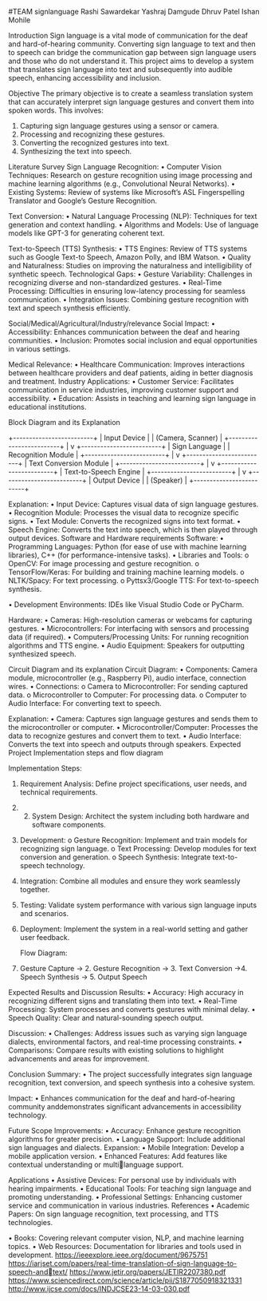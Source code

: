 #TEAM signlanguage
Rashi Sawardekar
Yashraj Damgude
Dhruv Patel
Ishan Mohile

Introduction
Sign language is a vital mode of communication for the deaf and hard-of-hearing community. Converting sign language to text and then to speech can bridge the communication gap between sign language users and those who do not understand it. This project aims to develop a system that translates sign language into text and subsequently into audible speech, enhancing accessibility and inclusion. 

Objective
The primary objective is to create a seamless translation system that can accurately interpret sign language gestures and convert them into spoken words. This involves:
1. Capturing sign language gestures using a sensor or camera.
2. Processing and recognizing these gestures.
3.  Converting the recognized gestures into text.
4.  Synthesizing the text into speech.

Literature Survey
Sign Language Recognition: 
• Computer Vision Techniques: Research on gesture recognition using image processing and machine learning algorithms (e.g., Convolutional Neural Networks).
• Existing Systems: Review of systems like Microsoft’s ASL Fingerspelling Translator and Google’s Gesture Recognition. 

Text Conversion: 
• Natural Language Processing (NLP): Techniques for text generation and context handling.
• Algorithms and Models: Use of language models like GPT-3 for generating coherent text.

Text-to-Speech (TTS) Synthesis:
• TTS Engines: Review of TTS systems such as Google Text-to Speech, Amazon Polly, and IBM Watson. 
• Quality and Naturalness: Studies on improving the naturalness and intelligibility of synthetic speech. Technological Gaps: 
• Gesture Variability: Challenges in recognizing diverse and non-standardized gestures. 
• Real-Time Processing: Difficulties in ensuring low-latency processing for seamless communication. 
• Integration Issues: Combining gesture recognition with text and speech synthesis efficiently. 

Social/Medical/Agricultural/Industry/relevance
Social Impact: 
• Accessibility: Enhances communication between the deaf and hearing communities. 
• Inclusion: Promotes social inclusion and equal opportunities in various settings. 

Medical Relevance: 
• Healthcare Communication: Improves interactions between healthcare providers and deaf patients, aiding in better diagnosis and treatment. Industry Applications: • Customer Service: Facilitates communication in service industries, improving customer support and accessibility. • Education: Assists in teaching and learning sign language in educational institutions.

Block Diagram and its Explanation

+-------------------------+
|    Input Device         |
| (Camera, Scanner)       |
+-------------------------+
           |
           v
+-------------------------+
| Sign Language           |
| Recognition Module      |
+-------------------------+
           |
           v
+-------------------------+
| Text Conversion Module  |
+-------------------------+
           |
           v
+-------------------------+
| Text-to-Speech Engine   |
+-------------------------+
           |
           v
+-------------------------+
|    Output Device        |
|       (Speaker)         |
+-------------------------+

Explanation: 
• Input Device: Captures visual data of sign language gestures. 
• Recognition Module: Processes the visual data to recognize specific signs. 
• Text Module: Converts the recognized signs into text format. 
• Speech Engine: Converts the text into speech, which is then played through output devices. Software and Hardware requirements
Software: 
• Programming Languages: Python (for ease of use with machine learning
libraries), C++ (for performance-intensive tasks). 
• Libraries and Tools:
o OpenCV: For image processing and gesture recognition. o TensorFlow/Keras: For building and training machine learning models. 
o NLTK/Spacy: For text processing. 
o Pyttsx3/Google TTS: For text-to-speech synthesis. 

• Development Environments:
IDEs like Visual Studio Code or PyCharm. 


Hardware: 
• Cameras: High-resolution cameras or webcams for capturing gestures.
• Microcontrollers: For interfacing with sensors and processing data (if required). 
• Computers/Processing Units: For running recognition algorithms and TTS engine. • Audio Equipment: Speakers for outputting synthesized speech. 

Circuit Diagram and its explanation
Circuit Diagram: 
• Components: Camera module, microcontroller (e.g., Raspberry Pi), audio interface, connection wires. • Connections:
o Camera to Microcontroller: For sending captured data. 
o Microcontroller to Computer: For processing data. 
o Computer to Audio Interface: For converting text to speech. 

Explanation: 
• Camera: Captures sign language gestures and sends them to the microcontroller or computer. 
• Microcontroller/Computer: Processes the data to recognize gestures and convert them to text. 
• Audio Interface: Converts the text into speech and outputs through speakers. Expected Project Implementation steps and flow diagram

Implementation Steps:
1. Requirement Analysis: Define project specifications, user needs, and technical requirements.
2. 2. System Design: Architect the system including both hardware and software components.
3. Development:
o Gesture Recognition: Implement and train models for recognizing sign language.
o Text Processing: Develop modules for text conversion and generation.
o Speech Synthesis: Integrate text-to-speech technology.
4. Integration: Combine all modules and ensure they work seamlessly together.
5. Testing: Validate system performance with various sign language inputs and scenarios.
6. Deployment: Implement the system in a real-world setting and gather user feedback.
  
   Flow Diagram:
1. Gesture Capture → 2. Gesture Recognition → 3. Text Conversion →4. Speech Synthesis → 5. Output Speech

Expected Results and Discussion
Results: 
• Accuracy: High accuracy in recognizing different signs and translating them into text. 
• Real-Time Processing: System processes and converts gestures with minimal delay. 
• Speech Quality: Clear and natural-sounding speech output. 

Discussion: 
• Challenges: Address issues such as varying sign language dialects, environmental factors, and real-time processing constraints. 
• Comparisons: Compare results with existing solutions to highlight advancements and areas for improvement.

Conclusion
Summary: 
• The project successfully integrates sign language recognition, text conversion, and speech synthesis into a cohesive system. 

Impact: 
• Enhances communication for the deaf and hard-of-hearing community anddemonstrates significant advancements in accessibility technology. 

Future Scope
Improvements: 
• Accuracy: Enhance gesture recognition algorithms for greater precision. 
• Language Support: Include additional sign languages and dialects. 
Expansion: 
• Mobile Integration: Develop a mobile application version. 
• Enhanced Features: Add features like contextual understanding or multi￾language support. 

Applications
• Assistive Devices: For personal use by individuals with hearing impairments. 
• Educational Tools: For teaching sign language and promoting understanding. 
• Professional Settings: Enhancing customer service and communication in various industries. References
• Academic Papers: On sign language recognition, text processing, and TTS technologies. 

• Books: 
Covering relevant computer vision, NLP, and machine learning topics. 
• Web Resources: Documentation for libraries and tools used in development. 
https://ieeexplore.ieee.org/document/9675751
https://iarjset.com/papers/real-time-translation-of-sign-language-to-speech-and￾text/
https://www.jetir.org/papers/JETIR2207380.pdf
https://www.sciencedirect.com/science/article/pii/S1877050918321331
http://www.ijcse.com/docs/INDJCSE23-14-03-030.pdf

